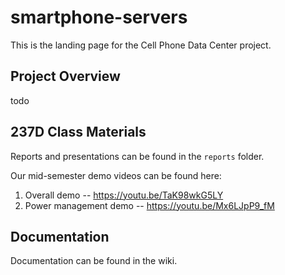 # smartphone-servers
This is the landing page for the Cell Phone Data Center project. 
## Project Overview
todo
## 237D Class Materials
Reports and presentations can be found in the `reports` folder.

Our mid-semester demo videos can be found here:
1. Overall demo -- https://youtu.be/TaK98wkG5LY
2. Power management demo -- https://youtu.be/Mx6LJpP9_fM

## Documentation
Documentation can be found in the wiki.
